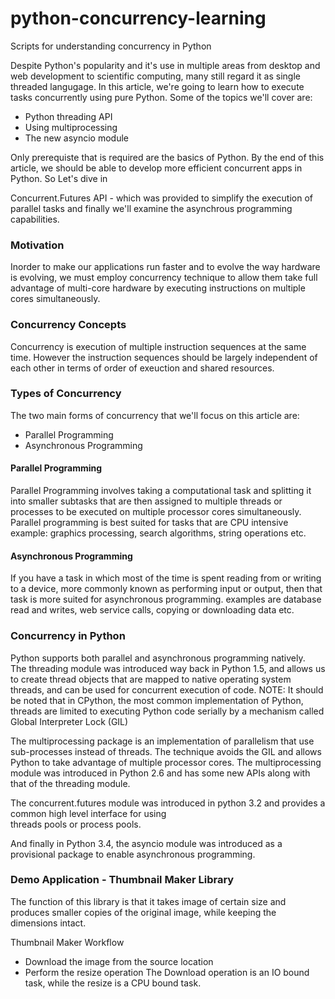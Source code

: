 # python-concurrency-learning
Scripts for understanding concurrency in Python

Despite Python's popularity and it's use in multiple areas from desktop and web development to scientific computing, 
many still regard it as single threaded langugage. In this article, we're going to learn how to execute tasks concurrently
using pure Python. Some of the topics we'll cover are:
- Python threading API
- Using multiprocessing
- The new asyncio module

Only prerequiste that is required are the basics of Python.
By the end of this article, we should be able to develop more efficient concurrent apps in Python. 
So Let's dive in

Concurrent.Futures API - which was provided to simplify the execution of parallel tasks and finally we'll examine the
asynchrous programming capabilities.

### Motivation
Inorder to make our applications run faster and to evolve the way hardware is evolving, we must employ concurrency technique
to allow them take full advantage of multi-core hardware by executing instructions on multiple cores simultaneously.

### Concurrency Concepts
Concurrency is execution of multiple instruction sequences at the same time.
However the instruction sequences should be largely independent of each other
in terms of order of exeuction and shared resources.

### Types of Concurrency
The two main forms of concurrency that we'll focus on this article are:
- Parallel Programming
- Asynchronous Programming

#### Parallel Programming
Parallel Programming involves taking a computational task and splitting it into smaller subtasks
that are then assigned to multiple threads or processes to be executed on multiple processor cores
simultaneously. <br />
Parallel programming is best suited for tasks that are CPU intensive example: graphics processing,
search algorithms, string operations etc.

#### Asynchronous Programming
If you have a task in which most of the time is spent reading from or writing to a device,
more commonly known as performing input or output, then that task is more suited for asynchronous
programming. examples are database read and writes, web service calls, copying or downloading data etc.


### Concurrency in Python
Python supports both parallel and asynchronous programming natively. <br />
The threading module was introduced way back in Python 1.5, and allows us to create
thread objects that are mapped to native operating system threads, and can be used for 
concurrent execution of code.
NOTE: It should be noted that in CPython, the most common implementation of Python, threads
are limited to executing Python code serially by a mechanism called Global Interpreter Lock (GIL) <br />

The multiprocessing package is an implementation of parallelism that use sub-processes instead of threads.
The technique avoids the GIL and allows Python to take advantage of multiple processor cores. The multiprocessing
module was introduced in Python 2.6 and has some new APIs along with that of the threading module. <br />

The concurrent.futures module was introduced in python 3.2 and provides a common high level interface for using \
threads pools or process pools. <br />

And finally in Python 3.4, the asyncio module was introduced as a provisional package to enable asynchronous programming.

### Demo Application - Thumbnail Maker Library
The function of this library is that it takes image of certain size and produces smaller copies
of the original image, while keeping the dimensions intact.

Thumbnail Maker Workflow
- Download the image from the source location
- Perform the resize operation
The Download operation is an IO bound task, while the resize is a CPU bound task.
